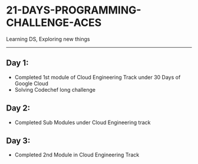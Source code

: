 # 21-DAYS-PROGRAMMING-CHALLENGE-ACES

 Learning DS, Exploring new things
 
---

## Day 1:
 - Completed 1st module of Cloud Engineering Track under 30 Days of Google Cloud
 - Solving Codechef long challenge
 
## Day 2:
 - Completed Sub Modules under Cloud Engineering track
 
## Day 3:
 - Completed 2nd Module in Cloud Engineering Track
